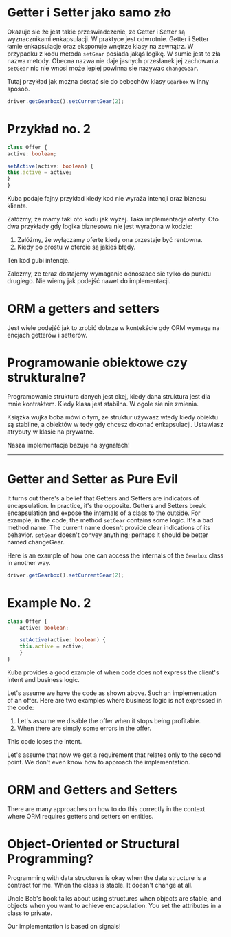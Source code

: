 # Getter i Setter jako samo zło

Okazuje sie że jest takie przeswiadczenie, ze Getter i Setter są wyznacznikami enkapsulacji. W praktyce jest odwrotnie. Getter i Setter łamie enkapsulacje oraz eksponuje wnętrze klasy na zewnątrz. W przypadku z kodu metoda `setGear` posiada jakąś logikę. W sumie jest to zła nazwa metody. Obecna nazwa nie daje jasnych przesłanek jej zachowania. `setGear` nic nie wnosi może lepiej powinna sie nazywac `changeGear`.

Tutaj przykład jak można dostać sie do bebechów klasy `Gearbox` w inny sposób.

```typescript
driver.getGearbox().setCurrentGear(2);
```

# Przykład no. 2

```typescript
class Offer {
active: boolean;

setActive(active: boolean) {
this.active = active;
}
}
```

Kuba podaje fajny przykład kiedy kod nie wyraża intencji oraz biznesu klienta.

Załóżmy, że mamy taki oto kodu jak wyżej. Taka implementacje oferty. Oto dwa przykłady gdy logika biznesowa nie jest wyrażona w kodzie:

1. Załóżmy, że wyłączamy ofertę kiedy ona przestaje być rentowna.
2. Kiedy po prostu w ofercie są jakieś błędy.

Ten kod gubi intencje.

Zalozmy, ze teraz dostajemy wymaganie odnoszace sie tylko do punktu drugiego. Nie wiemy jak podejść nawet do implementacji.

# ORM a getters and setters

Jest wiele podejść jak to zrobić dobrze w kontekście gdy ORM wymaga na encjach getterów i setterów.

# Programowanie obiektowe czy strukturalne?

Programowanie struktura danych jest okej, kiedy dana struktura jest dla mnie kontraktem. Kiedy klasa jest stabilna. W ogole sie nie zmienia.

Książka wujka boba mówi o tym, ze struktur używasz wtedy kiedy obiektu są stabilne, a obiektów w tedy gdy chcesz dokonać enkapsulacji. Ustawiasz atrybuty w klasie na prywatne.

Nasza implementacja bazuje na sygnałach!

------------------------------------------------------------------------------------------------------------------------------------------------------------------

# Getter and Setter as Pure Evil

It turns out there's a belief that Getters and Setters are indicators of encapsulation. In practice, it's the opposite. Getters and Setters break encapsulation and expose the internals of a class to the outside. For example, in the code, the method `setGear` contains some logic. It's a bad method name. The current name doesn't provide clear indications of its behavior. `setGear` doesn't convey anything; perhaps it should be better named changeGear.

Here is an example of how one can access the internals of the `Gearbox` class in another way.

```typescript
driver.getGearbox().setCurrentGear(2);
```
# Example No. 2

```typescript
class Offer {
    active: boolean;

    setActive(active: boolean) {
    this.active = active;
    }
}
```

Kuba provides a good example of when code does not express the client's intent and business logic.

Let's assume we have the code as shown above. Such an implementation of an offer. Here are two examples where business logic is not expressed in the code:

1. Let's assume we disable the offer when it stops being profitable.
2. When there are simply some errors in the offer.

This code loses the intent.

Let's assume that now we get a requirement that relates only to the second point. We don't even know how to approach the implementation.

# ORM and Getters and Setters

There are many approaches on how to do this correctly in the context where ORM requires getters and setters on entities.

# Object-Oriented or Structural Programming?

Programming with data structures is okay when the data structure is a contract for me. When the class is stable. It doesn't change at all.

Uncle Bob's book talks about using structures when objects are stable, and objects when you want to achieve encapsulation. You set the attributes in a class to private.

Our implementation is based on signals!